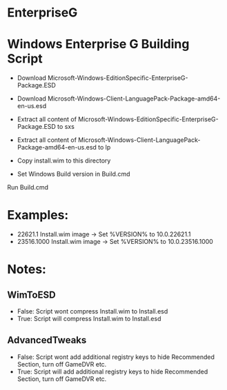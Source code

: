 # EnterpriseG
# Windows Enterprise G Building Script

- Download Microsoft-Windows-EditionSpecific-EnterpriseG-Package.ESD
- Download Microsoft-Windows-Client-LanguagePack-Package-amd64-en-us.esd
 
- Extract all content of Microsoft-Windows-EditionSpecific-EnterpriseG-Package.ESD to sxs
- Extract all content of Microsoft-Windows-Client-LanguagePack-Package-amd64-en-us.esd to lp

- Copy install.wim to this directory
- Set Windows Build version in Build.cmd

Run Build.cmd

# Examples:

- 22621.1 Install.wim image -> Set %VERSION% to 10.0.22621.1 
- 23516.1000 Install.wim image -> Set %VERSION% to 10.0.23516.1000

# Notes:

## WimToESD 

- False: Script wont compress Install.wim to Install.esd
- True: Script will compress Install.wim to Install.esd

## AdvancedTweaks 

- False: Script wont add additional registry keys to hide Recommended Section, turn off GameDVR etc.
- True: Script will add additional registry keys to hide Recommended Section, turn off GameDVR etc.

